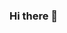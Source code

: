 ### Hi there 👋

<!--
**Zemheri25/Zemheri25** is a ✨ _special_ ✨ repository because its `README.md` (this file) appears on your GitHub profile.

Here are some ideas to get you started:

- 🔭 I’m currently working on own new Project
- 🌱 I’m currently learning react-django-sql-html-css-scss-java script

- 🤔 I’m looking for help with ...
- 💬 Ask me about anything :)
- 📫 How to reach me: omerzemheri14@gmail.com
- 😄 Pronouns: ...
- ⚡ Fun fact: I love creating the things that appears on my mind!
-->




